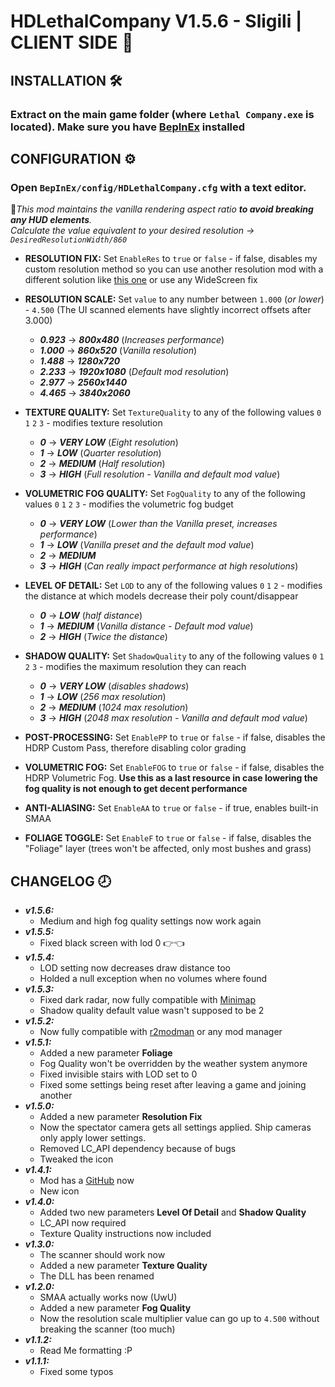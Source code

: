 # HDLethalCompany V1.5.6 - Sligili | CLIENT SIDE 🎈

## INSTALLATION 🛠
### Extract on the main game folder (where ```Lethal Company.exe``` is located). Make sure you have [BepInEx](https://github.com/BepInEx/BepInEx) installed

## CONFIGURATION ⚙
### Open ```BepInEx/config/HDLethalCompany.cfg``` with a text editor.

📃*This mod maintains the vanilla rendering aspect ratio ***to avoid breaking any HUD elements***.  
Calculate the value equivalent to your desired resolution -> ```DesiredResolutionWidth/860```*

- **RESOLUTION FIX:** Set ```EnableRes``` to ```true``` or ```false``` - if false, disables my custom resolution method so you can use another resolution mod with a different solution like [this one](https://www.nexusmods.com/lethalcompany/mods/8) or use any WideScreen fix

- **RESOLUTION SCALE:** Set ```value``` to any number between ```1.000``` (*or lower*) - ```4.500``` (The UI scanned elements have slightly incorrect offsets after 3.000)
  - ***0.923*** -> ***800x480*** (*Increases performance*)
  - ***1.000*** -> ***860x520*** (*Vanilla resolution*)
  - ***1.488*** -> ***1280x720*** 
  - ***2.233*** -> ***1920x1080*** (*Default mod resolution*)
  - ***2.977*** -> ***2560x1440*** 
  - ***4.465*** -> ***3840x2060*** 

- **TEXTURE QUALITY:** Set ```TextureQuality``` to any of the following values ```0``` ```1``` ```2``` ```3``` - modifies texture resolution
  - ***0*** -> ***VERY LOW*** (*Eight resolution*)
  - ***1*** -> ***LOW*** (*Quarter resolution*)
  - ***2*** -> ***MEDIUM*** (*Half resolution*)
  - ***3*** -> ***HIGH*** (*Full resolution - Vanilla and default mod value*)

- **VOLUMETRIC FOG QUALITY:** Set ```FogQuality``` to any of the following values ```0``` ```1``` ```2``` ```3``` - modifies the volumetric fog budget
  - ***0*** -> ***VERY LOW*** (*Lower than the Vanilla preset, increases performance*)
  - ***1*** -> ***LOW*** (*Vanilla preset and the default mod value*)
  - ***2*** -> ***MEDIUM*** 
  - ***3*** -> ***HIGH*** (*Can really impact performance at high resolutions*)

- **LEVEL OF DETAIL:** Set ```LOD``` to any of the following values ```0``` ```1``` ```2``` - modifies the distance at which models decrease their poly count/disappear
  - ***0*** -> ***LOW*** (*half distance*)
  - ***1*** -> ***MEDIUM*** (*Vanilla distance - Default mod value*)
  - ***2*** -> ***HIGH*** (*Twice the distance*)

- **SHADOW QUALITY:** Set ```ShadowQuality``` to any of the following values ```0``` ```1``` ```2``` ```3``` - modifies the maximum resolution they can reach
  - ***0*** -> ***VERY LOW*** (*disables shadows*)
  - ***1*** -> ***LOW*** (*256 max resolution*)
  - ***2*** -> ***MEDIUM*** (*1024 max resolution*)
  - ***3*** -> ***HIGH*** (*2048 max resolution - Vanilla and default mod value*)

- **POST-PROCESSING:** Set ```EnablePP``` to ```true``` or ```false``` - if false, disables the HDRP Custom Pass, therefore disabling color grading 

- **VOLUMETRIC FOG:** Set ```EnableFOG``` to ```true``` or ```false``` - if false, disables the HDRP Volumetric Fog. **Use this as a last resource in case lowering the fog quality is not enough to get decent performance**

- **ANTI-ALIASING:** Set ```EnableAA``` to ```true``` or ```false``` - if true, enables built-in SMAA

- **FOLIAGE TOGGLE:** Set ```EnableF``` to ```true``` or ```false``` - if false, disables the "Foliage" layer (trees won't be affected, only most bushes and grass)

## CHANGELOG 🕗

- ***v1.5.6:***
     - Medium and high fog quality settings now work again
- ***v1.5.5:***
     - Fixed black screen with lod 0 👉👈
- ***v1.5.4:***
     - LOD setting now decreases draw distance too
     - Holded a null exception when no volumes where found
- ***v1.5.3:***
     - Fixed dark radar, now fully compatible with [Minimap](https://thunderstore.io/c/lethal-company/p/Tyzeron/Minimap/)
     - Shadow quality default value wasn't supposed to be 2
- ***v1.5.2:***
     - Now fully compatible with [r2modman](https://thunderstore.io/c/lethal-company/p/ebkr/r2modman/) or any mod manager
- ***v1.5.1:***
     - Added a new parameter **Foliage**
     - Fog Quality won't be overridden by the weather system anymore
     - Fixed invisible stairs with LOD set to 0
     - Fixed some settings being reset after leaving a game and joining another
- ***v1.5.0:***
     - Added a new parameter **Resolution Fix**
     - Now the spectator camera gets all settings applied. Ship cameras only apply lower settings.
     - Removed LC_API dependency because of bugs
     - Tweaked the icon
- ***v1.4.1:***
     - Mod has a [GitHub](https://github.com/Sligili/HDLethalCompany) now
     - New icon
- ***v1.4.0:***
     - Added two new parameters **Level Of Detail** and **Shadow Quality**
     - LC_API now required
     - Texture Quality instructions now included
- ***v1.3.0:***
     - The scanner should work now
     - Added a new parameter **Texture Quality** 
     - The DLL has been renamed
- ***v1.2.0:***
     - SMAA actually works now (UwU)
     - Added a new parameter **Fog Quality** 
     - Now the resolution scale multiplier value can go up to ```4.500``` without breaking the scanner (too much)
- ***v1.1.2:*** 
     - Read Me formatting :P
- ***v1.1.1:*** 
     - Fixed some typos